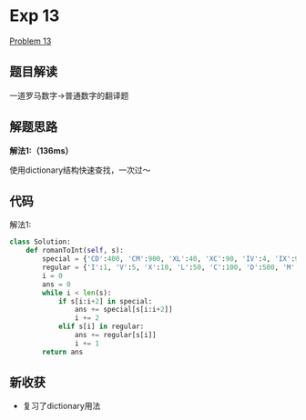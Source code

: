 # Exp 13

[Problem 13](https://leetcode.com/problems/roman-to-integer/description/)

## 题目解读

一道罗马数字->普通数字的翻译题

## 解题思路

**解法1:（136ms）**

使用dictionary结构快速查找，一次过～

## 代码

解法1:

```python
class Solution:
    def romanToInt(self, s):
        special = {'CD':400, 'CM':900, 'XL':40, 'XC':90, 'IV':4, 'IX':9}
        regular = {'I':1, 'V':5, 'X':10, 'L':50, 'C':100, 'D':500, 'M':1000}
        i = 0
        ans = 0
        while i < len(s):
            if s[i:i+2] in special:
                ans += special[s[i:i+2]]
                i += 2
            elif s[i] in regular:
                ans += regular[s[i]]
                i += 1
        return ans
```

## 新收获

- 复习了dictionary用法




